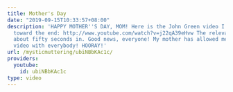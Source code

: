 ```yaml
---
title: Mother's Day
date: "2019-09-15T10:33:57+08:00"
description: 'HAPPY MOTHER''S DAY, MOM! Here is the John Green video I paraphrase
  toward the end: http://www.youtube.com/watch?v=j22qA39eHvw The relevant bit happens
  about fifty seconds in. Good news, everyone! My mother has allowed me to share this
  video with everybody! HOORAY!'
url: /mysticmuttering/ubiNBbKAc1c/
providers:
  youtube:
    id: ubiNBbKAc1c
type: video
---
```

